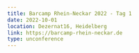 ```yaml
---
title: Barcamp Rhein-Neckar 2022 - Tag 1
date: 2022-10-01
location: Dezernat16, Heidelberg
link: https://barcamp-rhein-neckar.de
type: unconference
---
```


